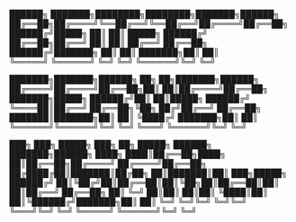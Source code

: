 

██████╗ ███████╗████████╗████████╗███████╗██████╗             
██╔══██╗██╔════╝╚══██╔══╝╚══██╔══╝██╔════╝██╔══██╗            
██████╔╝█████╗     ██║      ██║   █████╗  ██████╔╝            
██╔══██╗██╔══╝     ██║      ██║   ██╔══╝  ██╔══██╗            
██████╔╝███████╗   ██║      ██║   ███████╗██║  ██║            
╚═════╝ ╚══════╝   ╚═╝      ╚═╝   ╚══════╝╚═╝  ╚═╝            
                                                              
███████╗███████╗██████╗ ██╗   ██╗███████╗██████╗              
██╔════╝██╔════╝██╔══██╗██║   ██║██╔════╝██╔══██╗             
███████╗█████╗  ██████╔╝██║   ██║█████╗  ██████╔╝             
╚════██║██╔══╝  ██╔══██╗╚██╗ ██╔╝██╔══╝  ██╔══██╗             
███████║███████╗██║  ██║ ╚████╔╝ ███████╗██║  ██║             
╚══════╝╚══════╝╚═╝  ╚═╝  ╚═══╝  ╚══════╝╚═╝  ╚═╝             
                                                              
███╗   ███╗ █████╗ ███╗   ██╗ █████╗  ██████╗ ███████╗██████╗ 
████╗ ████║██╔══██╗████╗  ██║██╔══██╗██╔════╝ ██╔════╝██╔══██╗
██╔████╔██║███████║██╔██╗ ██║███████║██║  ███╗█████╗  ██████╔╝
██║╚██╔╝██║██╔══██║██║╚██╗██║██╔══██║██║   ██║██╔══╝  ██╔══██╗
██║ ╚═╝ ██║██║  ██║██║ ╚████║██║  ██║╚██████╔╝███████╗██║  ██║
╚═╝     ╚═╝╚═╝  ╚═╝╚═╝  ╚═══╝╚═╝  ╚═╝ ╚═════╝ ╚══════╝╚═╝  ╚═╝
                                                              

